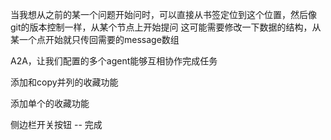 当我想从之前的某一个问题开始问时，可以直接从书签定位到这个位置，然后像git的版本控制一样，从某个节点上开始提问
这可能需要修改一下数据的结构，从某一个点开始就只传回需要的message数组

A2A，让我们配置的多个agent能够互相协作完成任务

添加和copy并列的收藏功能

添加单个的收藏功能  

侧边栏开关按钮  -- 完成